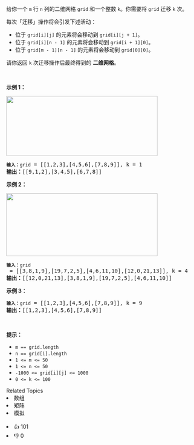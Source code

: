 <p>给你一个 <code>m</code> 行 <code>n</code> 列的二维网格 <code>grid</code> 和一个整数 <code>k</code>。你需要将 <code>grid</code> 迁移 <code>k</code> 次。</p>

<p>每次「迁移」操作将会引发下述活动：</p>

<ul>
	<li>位于 <code>grid[i][j]</code> 的元素将会移动到 <code>grid[i][j + 1]</code>。</li>
	<li>位于 <code>grid[i][n - 1]</code> 的元素将会移动到 <code>grid[i + 1][0]</code>。</li>
	<li>位于 <code>grid[m - 1][n - 1]</code> 的元素将会移动到 <code>grid[0][0]</code>。</li>
</ul>

<p>请你返回 <code>k</code> 次迁移操作后最终得到的 <strong>二维网格</strong>。</p>

<p> </p>

<p><strong>示例 1：</strong></p>

<p><img alt="" src="https://assets.leetcode-cn.com/aliyun-lc-upload/uploads/2019/11/16/e1-1.png" style="height: 158px; width: 400px;" /></p>

<pre>
<code><strong>输入：</strong>grid</code> = [[1,2,3],[4,5,6],[7,8,9]], k = 1
<strong>输出：</strong>[[9,1,2],[3,4,5],[6,7,8]]
</pre>

<p><strong>示例 2：</strong></p>

<p><img alt="" src="https://assets.leetcode-cn.com/aliyun-lc-upload/uploads/2019/11/16/e2-1.png" style="height: 166px; width: 400px;" /></p>

<pre>
<code><strong>输入：</strong>grid</code> = [[3,8,1,9],[19,7,2,5],[4,6,11,10],[12,0,21,13]], k = 4
<strong>输出：</strong>[[12,0,21,13],[3,8,1,9],[19,7,2,5],[4,6,11,10]]
</pre>

<p><strong>示例 3：</strong></p>

<pre>
<code><strong>输入：</strong>grid</code> = [[1,2,3],[4,5,6],[7,8,9]], k = 9
<strong>输出：</strong>[[1,2,3],[4,5,6],[7,8,9]]
</pre>

<p> </p>

<p><strong>提示：</strong></p>

<ul>
	<li><code>m == grid.length</code></li>
	<li><code>n == grid[i].length</code></li>
	<li><code>1 <= m <= 50</code></li>
	<li><code>1 <= n <= 50</code></li>
	<li><code>-1000 <= grid[i][j] <= 1000</code></li>
	<li><code>0 <= k <= 100</code></li>
</ul>
<div><div>Related Topics</div><div><li>数组</li><li>矩阵</li><li>模拟</li></div></div><br><div><li>👍 101</li><li>👎 0</li></div>